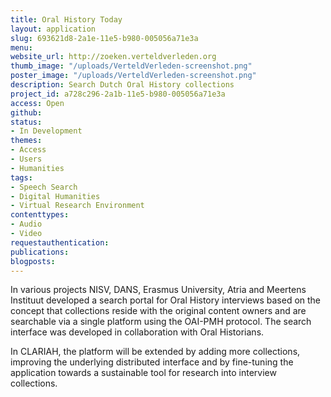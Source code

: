 ```yaml
---
title: Oral History Today
layout: application
slug: 693621d8-2a1e-11e5-b980-005056a71e3a
menu: 
website_url: http://zoeken.verteldverleden.org
thumb_image: "/uploads/VerteldVerleden-screenshot.png"
poster_image: "/uploads/VerteldVerleden-screenshot.png"
description: Search Dutch Oral History collections
project_id: a728c296-2a1b-11e5-b980-005056a71e3a
access: Open
github: 
status:
- In Development
themes:
- Access
- Users
- Humanities
tags:
- Speech Search
- Digital Humanities
- Virtual Research Environment
contenttypes:
- Audio
- Video
requestauthentication: 
publications: 
blogposts: 
---
```


In various projects NISV, DANS, Erasmus University, Atria and Meertens Instituut developed a search portal for Oral History interviews based on the concept that collections reside with the original content owners and are searchable via a single platform using the OAI-PMH protocol. The search interface was developed in collaboration with Oral Historians.

In CLARIAH, the platform will be extended by adding more collections, improving the underlying distributed interface and by fine-tuning the application towards a sustainable tool for research into interview collections.
